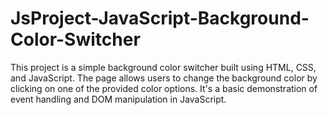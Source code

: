 # JsProject-JavaScript-Background-Color-Switcher

This project is a simple background color switcher built using HTML, CSS, and JavaScript. The page allows users to change the background color by clicking on one of the provided color options. It's a basic demonstration of event handling and DOM manipulation in JavaScript.